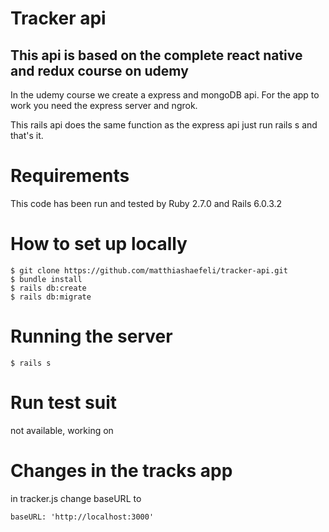 # Tracker api

## This api is based on the complete react native and redux course on udemy

In the udemy course we create a express and mongoDB api.
For the app to work you need the express server and ngrok.

This rails api does the same function as the express api
just run rails s and that's it.

# Requirements

This code has been run and tested by Ruby 2.7.0 and Rails 6.0.3.2

# How to set up locally

```
$ git clone https://github.com/matthiashaefeli/tracker-api.git
$ bundle install
$ rails db:create
$ rails db:migrate
```

# Running the server

```
$ rails s
```

# Run test suit

not available, working on

# Changes in the tracks app

in tracker.js change baseURL to

```
baseURL: 'http://localhost:3000'
```
